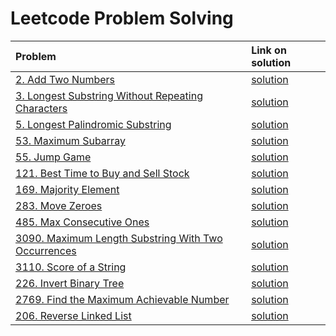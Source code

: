 # Leetcode Problem Solving

| Problem                                                                                                                                         | Link on solution                                                      |
|:------------------------------------------------------------------------------------------------------------------------------------------------|:----------------------------------------------------------------------|
| [2. Add Two Numbers](https://leetcode.com/problems/add-two-numbers/description/)                                                                | [solution](src/add_two_numbers_2.rs)                                  |
| [3. Longest Substring Without Repeating Characters](https://leetcode.com/problems/longest-substring-without-repeating-characters/description/)  | [solution](src/longest_substring_without_repeating_characters_3.rs)   |
| [5. Longest Palindromic Substring](https://leetcode.com/problems/longest-palindromic-substring/description/)                                    | [solution](src/longest_palindromic_substring_5.rs)                    |
| [53. Maximum Subarray](https://leetcode.com/problems/maximum-subarray/)                                                                         | [solution](src/maximum_subarray_53.rs)                                |
| [55. Jump Game](https://leetcode.com/problems/jump-game/)                                                                                       | [solution](src/jump_game_55.rs)                                       |
| [121. Best Time to Buy and Sell Stock](https://leetcode.com/problems/best-time-to-buy-and-sell-stock/)                                          | [solution](src/majority_element_169.rs)                               |
| [169. Majority Element](https://leetcode.com/problems/majority-element/description/)                                                            | [solution](src/majority_element_169.rs)                               |
| [283. Move Zeroes](https://leetcode.com/problems/move-zeroes/description/)                                                                      | [solution](src/move_zeroes_283.rs)                                    |
| [485. Max Consecutive Ones](https://leetcode.com/problems/max-consecutive-ones/)                                                                | [solution](src/max_consecutive_ones_485.rs)                           |
| [3090. Maximum Length Substring With Two Occurrences](https://leetcode.com/problems/maximum-length-substring-with-two-occurrences/description/) | [solution](src/maximum_length_substring_with_two_occurrences_3090.rs) |
| [3110. Score of a String](https://leetcode.com/problems/score-of-a-string/description/)                                                         | [solution](src/score_of_string_3110.rs)                               |
| [226. Invert Binary Tree](https://leetcode.com/problems/invert-binary-tree/description/)                                                        | [solution](src/invert_binary_tree_226.rs)                             |
| [2769. Find the Maximum Achievable Number](https://leetcode.com/problems/find-the-maximum-achievable-number/description/)                       | [solution](src/maximum_achievable_number_2769.rs)                     |
| [206. Reverse Linked List](https://leetcode.com/problems/reverse-linked-list/description/)                       | [solution](src/reverse_linked_list_206.rs)                            |
